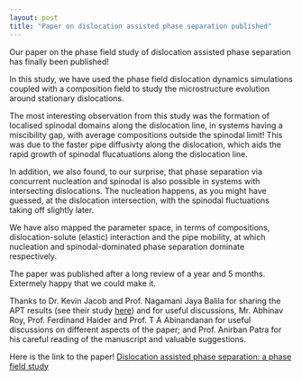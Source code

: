 ```yaml
---
layout: post
title: "Paper on dislocation assisted phase separation published"
---
```


Our paper on the phase field study of dislocation assisted phase separation has finally been published! 

In this study, we have used the phase field dislocation dynamics simulations coupled with a 
composition field to study the microstructure evolution around stationary dislocations. 

The most interesting observation from this study was the formation of localised spinodal domains 
along the dislocation line, in systems having a miscibility gap, with average compositions 
outside the spinodal limit! This was due to the faster pipe diffusivty along the dislocation, 
which aids the rapid growth of spinodal flucatuations along the dislocation line. 

In addition, we also found, to our surprise, that phase separation via concurrent nucleation and 
spinodal is also possible in systems with intersecting dislocations. The nucleation happens, as 
you might have guessed, at the dislocation intersection, with the spinodal fluctuations taking 
off slightly later. 

We have also mapped the parameter space, in terms of compositions, dislocation-solute (elastic) 
interaction and the pipe mobility, at which nucleation and spinodal-dominated phase separation 
dominate respectively.

The paper was published after a long review of a year and 5 months. Extermely happy that we could make it.

Thanks to Dr. Kevin Jacob and Prof. Nagamani Jaya Balila for sharing the APT results (see their study [here](https://doi.org/10.1016/j.mtla.2022.101358)) 
and for useful discussions, Mr. Abhinav Roy, Prof. Ferdinand Haider and Prof. T A Abinandanan for
useful discussions on different aspects of the paper; and Prof. Anirban Patra for his careful 
reading of the manuscript and valuable suggestions.

Here is the link to the paper! [Dislocation assisted phase separation: a phase field study](https://doi.org/10.1016/j.actamat.2022.118529)
